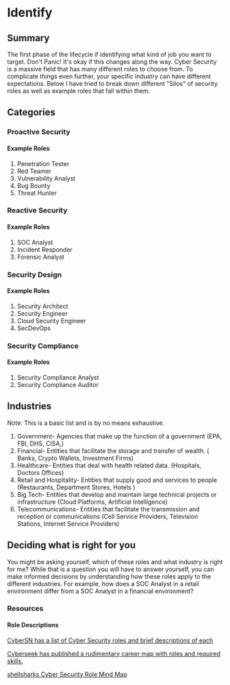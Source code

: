 
# Identify

## Summary

The first phase of the lifecycle if identifying what kind of job you want to target. Don't Panic! It's okay if this changes along the way. Cyber Security is a massive field that has many different roles to choose from. To complicate things even further, your specific industry can have different expectations. Below I have tried to break down different "Silos" of security roles as well as example roles that fall within them.

## Categories

### Proactive Security

#### Example Roles
1. Penetration Tester
2. Red Teamer
3. Vulnerability Analyst
4. Bug Bounty 
5. Threat Hunter

### Reactive Security

#### Example Roles

1. SOC Analyst
2. Incident Responder
3. Forensic Analyst
### Security Design

#### Example Roles

1. Security Architect
2. Security Engineer
3. Cloud Security Engineer
4. SecDevOps

### Security Compliance

#### Example Roles

1. Security Compliance Analyst
2. Security Compliance Auditor

## Industries

Note: This is a basic list and is by no means exhaustive.

1. Government- Agencies that make up the function of a government (EPA, FBI, DHS, CISA,)
2. Financial- Entities that facilitate the storage and transfer of wealth. ( Banks, Crypto Wallets, Investment Firms)
3. Healthcare- Entities that deal with health related data. (Hospitals, Doctors Offices)
4. Retail and Hospitality- Entities that supply good and services to people (Restaurants, Department Stores, Hotels )
5. Big Tech- Entities that develop and maintain large technical projects or infrastructure (Cloud Platforms, Artificial Intelligence)
6. Telecommunications- Entities that facilitate the transmission and reception or communications (Cell Service Providers, Television Stations, Internet Service Providers)

## Deciding what is right for you

You might be asking yourself, which of these roles and what industry is right for me? While that is a question you will have to answer yourself, you can make informed decisions by understanding how these roles apply to the different industries. For example, how does a SOC Analyst in a retail environment differ from a SOC Analyst in a financial environment?

### Resources

#### Role Descriptions

[CyberSN has a list of Cyber Security roles and brief descriptions of each](https://cybersn.com/45-cybersecurity-roles/)

[Cyberseek has published a rudimentary career map with roles and required skills.](https://www.cyberseek.org/pathway.html)

[shellsharks Cyber Security Role Mind Map](https://shellsharks.com/cybersecurity-role-map)